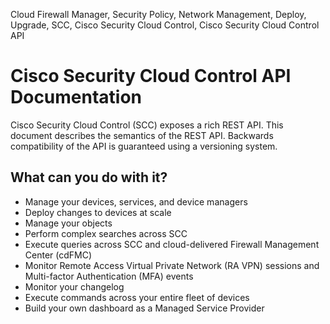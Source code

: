 <seotitle>Cloud Firewall Manager, Security Policy, Network Management, Deploy, Upgrade, SCC, Cisco Security Cloud Control, Cisco Security Cloud Control API</seotitle>

# Cisco Security Cloud Control API Documentation

Cisco Security Cloud Control (SCC) exposes a rich REST API. This document describes the semantics of the REST API. Backwards compatibility of the API is guaranteed using a versioning system.

## What can you do with it?
- Manage your devices, services, and device managers
- Deploy changes to devices at scale
- Manage your objects
- Perform complex searches across SCC
- Execute queries across SCC and cloud-delivered Firewall Management Center (cdFMC)
- Monitor Remote Access Virtual Private Network (RA VPN) sessions and Multi-factor Authentication (MFA) events
- Monitor your changelog
- Execute commands across your entire fleet of devices
- Build your own dashboard as a Managed Service Provider


